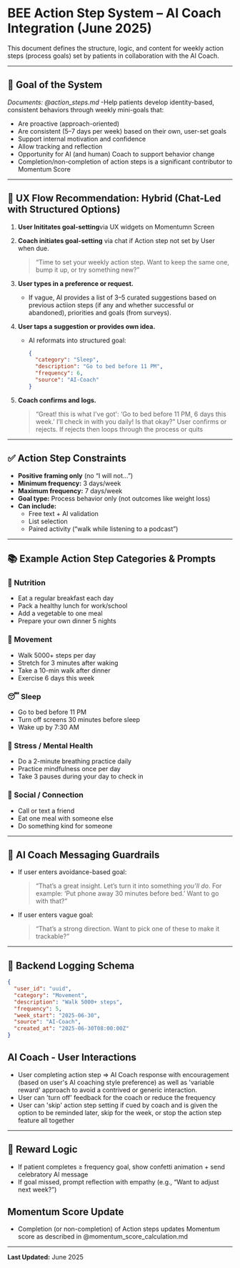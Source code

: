 
# BEE Action Step System – AI Coach Integration (June 2025)

This document defines the structure, logic, and content for weekly action steps (process goals) set by patients in collaboration with the AI Coach.

---

## 🎯 Goal of the System

*Documents: @action_steps.md*
-Help patients develop identity-based, consistent behaviors through weekly mini-goals that:
- Are proactive (approach-oriented)
- Are consistent (5–7 days per week) based on their own, user-set goals
- Support internal motivation and confidence
- Allow tracking and reflection
- Opportunity for AI (and human) Coach to support behavior change
- Completion/non-completion of action steps is a significant contributor to Momentum Score

---

## 🤖 UX Flow Recommendation: Hybrid (Chat-Led with Structured Options)

1. **User Inititates goal-setting**via UX widgets on Momentumn Screen

2. **Coach initiates goal-setting** via chat if Action step not set by User when due.
   > “Time to set your weekly action step. Want to keep the same one, bump it up, or try something new?”

2. **User types in a preference or request.**
   - If vague, AI provides a list of 3–5 curated suggestions based on previous actiion steps (if any and whether successful or abandoned), priorities and goals (from surveys). 

3. **User taps a suggestion or provides own idea.**
   - AI reformats into structured goal:
     ```json
     {
       "category": "Sleep",
       "description": "Go to bed before 11 PM",
       "frequency": 6,
       "source": "AI-Coach"
     }
     ```

4. **Coach confirms and logs.**
   > “Great! this is what I've got': ‘Go to bed before 11 PM, 6 days this week.’ I’ll check in with you daily! Is that okay?” 
   > User confirms or rejects. If rejects then loops through the process or quits

---

## ✅ Action Step Constraints

- **Positive framing only** (no “I will not...”)
- **Minimum frequency:** 3 days/week
- **Maximum frequency:** 7 days/week
- **Goal type:** Process behavior only (not outcomes like weight loss)
- **Can include:**
  - Free text + AI validation
  - List selection
  - Paired activity (“walk while listening to a podcast”)

---

## 📚 Example Action Step Categories & Prompts

### 🥦 Nutrition
- Eat a regular breakfast each day
- Pack a healthy lunch for work/school
- Add a vegetable to one meal
- Prepare your own dinner 5 nights

### 🏃 Movement
- Walk 5000+ steps per day
- Stretch for 3 minutes after waking
- Take a 10-min walk after dinner
- Exercise 6 days this week

### 😴 Sleep
- Go to bed before 11 PM
- Turn off screens 30 minutes before sleep
- Wake up by 7:30 AM

### 🧘 Stress / Mental Health
- Do a 2-minute breathing practice daily
- Practice mindfulness once per day
- Take 3 pauses during your day to check in

### 💬 Social / Connection
- Call or text a friend
- Eat one meal with someone else
- Do something kind for someone

---

## 🧠 AI Coach Messaging Guardrails

- If user enters avoidance-based goal:
  > “That’s a great insight. Let’s turn it into something *you’ll do*. For example: ‘Put phone away 30 minutes before bed.’ Want to go with that?”

- If user enters vague goal:
  > “That’s a strong direction. Want to pick one of these to make it trackable?”

---

## 🧾 Backend Logging Schema

```json
{
  "user_id": "uuid",
  "category": "Movement",
  "description": "Walk 5000+ steps",
  "frequency": 5,
  "week_start": "2025-06-30",
  "source": "AI-Coach",
  "created_at": "2025-06-30T08:00:00Z"
}
```
## AI Coach - User Interactions

- User completing action step => AI Coach response with encouragement (based on user's AI coaching style preference) as well as 'variable reward' approach to avoid a contrived or generic interaction.
- User can 'turn off' feedback for the coach or reduce the frequency
- User can 'skip' action step setting if cued by coach and is given the option to be reminded later, skip for the week, or stop the action step feature all together
---

## 🏁 Reward Logic

- If patient completes ≥ frequency goal, show confetti animation + send celebratory AI message
- If goal missed, prompt reflection with empathy (e.g., “Want to adjust next week?”)

## Momentum Score Update

- Completion (or non-completion) of Action steps updates Momentum score as described in @momentum_score_calculation.md

---

**Last Updated:** June 2025
